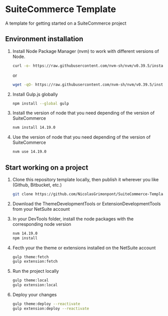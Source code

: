 # SuiteCommerce Template
A template for getting started on a SuiteCommerce project

## Environment installation

1. Install Node Package Manager (nvm) to work with different versions of Node.

    ```bash
    curl -o- https://raw.githubusercontent.com/nvm-sh/nvm/v0.39.5/install.sh | bash
    ```

    or

    ```bash
    wget -qO- https://raw.githubusercontent.com/nvm-sh/nvm/v0.39.5/install.sh | bash
    ```

2. Install Gulp.js globally

    ```bash
    npm install --global gulp
    ```

3. Install the version of node that you need depending of the version of SuiteCommerce

    ```bash
    nvm install 14.19.0
    ```

4. Use the version of node that you need depending of the version of SuiteCommerce

    ```bash
    nvm use 14.19.0
    ```

## Start working on a project

1. Clone this repository template locally, then publish it wherever you like (Github, Bitbucket, etc.)

    ```bash
    git clone https://github.com/NicolasGrimonpont/SuiteCommerce-Template.git
    ```

2. Download the ThemeDevelopmentTools or ExtensionDevelopmentTools from your NetSuite account

3. In your DevTools folder, install the node packages with the corresponding node version

    ```bash
    nvm 14.19.0
    npm install
    ```
4. Fecth your the theme or extensions installed on the NetSuite account

    ```bash
    gulp theme:fetch
    gulp extension:fetch
    ```
5. Run the project locally

    ```bash
    gulp theme:local
    gulp extension:local
    ```

5. Deploy your changes

    ```bash
    gulp theme:deploy --reactivate
    gulp extension:deploy --reactivate
    ```